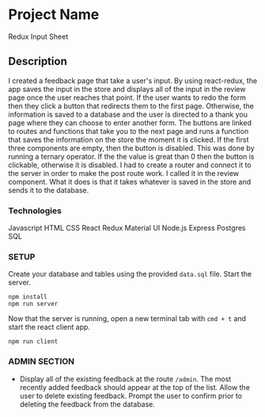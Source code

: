 # Project Name

Redux Input Sheet

## Description

I created a feedback page that take a user's input. By using react-redux, the app saves the input in the store and displays all of the input in the review page once the user reaches that point. If the user wants to redo the form then they click a button that redirects them to the first page. Otherwise, the information is saved to a database and the user is directed to a thank you page where they can choose to enter another form. The buttons are linked to routes and functions that take you to the next page and runs a function that saves the information on the store the moment it is clicked. If the first three components are empty, then the button is disabled. This was done by running a ternary operator. If the the value is great than 0 then the button is clickable, otherwise it is disabled. I had to create a router and connect it to the server in order to make the post route work. I called it in the review component. What it does is that it takes whatever is saved in the store and sends it to the database.

### Technologies

Javascript
HTML
CSS
React
Redux
Material UI
Node.js
Express
Postgres SQL

### SETUP

Create your database and tables using the provided `data.sql` file. Start the server.

```
npm install
npm run server
```

Now that the server is running, open a new terminal tab with `cmd + t` and start the react client app.

```
npm run client
```

### ADMIN SECTION

- Display all of the existing feedback at the route `/admin`. The most recently added feedback should appear at the top of the list. Allow the user to delete existing feedback. Prompt the user to confirm prior to deleting the feedback from the database.
